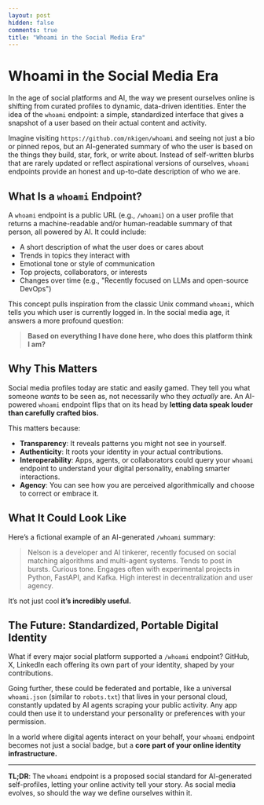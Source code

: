```yaml
---
layout: post
hidden: false
comments: true
title: "Whoami in the Social Media Era"
---
```

# Whoami in the Social Media Era

In the age of social platforms and AI, the way we present ourselves online is shifting from curated profiles to dynamic, data-driven identities. Enter the idea of the `whoami` endpoint: a simple, standardized interface that gives a snapshot of a user based on their actual content and activity.

Imagine visiting `https://github.com/nkigen/whoami` and seeing not just a bio or pinned repos, but an AI-generated summary of who the user is based on the things they build, star, fork, or write about. Instead of self-written blurbs that are rarely updated or reflect aspirational versions of ourselves, `whoami` endpoints provide an honest and up-to-date description of who we are.

## What Is a `whoami` Endpoint?

A `whoami` endpoint is a public URL (e.g., `/whoami`) on a user profile that returns a machine-readable and/or human-readable summary of that person, all powered by AI. It could include:

- A short description of what the user does or cares about
- Trends in topics they interact with
- Emotional tone or style of communication
- Top projects, collaborators, or interests
- Changes over time (e.g., "Recently focused on LLMs and open-source DevOps")

This concept pulls inspiration from the classic Unix command `whoami`, which tells you which user is currently logged in. In the social media age, it answers a more profound question:

> **Based on everything I have done here, who does this platform think I am?**

## Why This Matters

Social media profiles today are static and easily gamed. They tell you what someone *wants* to be seen as, not necessarily who they *actually* are. An AI-powered `whoami` endpoint flips that on its head by **letting data speak louder than carefully crafted bios.**

This matters because:

- **Transparency**: It reveals patterns you might not see in yourself.
- **Authenticity**: It roots your identity in your actual contributions.
- **Interoperability**: Apps, agents, or collaborators could query your `whoami` endpoint to understand your digital personality, enabling smarter interactions.
- **Agency**: You can see how you are perceived algorithmically and choose to correct or embrace it.

## What It Could Look Like

Here’s a fictional example of an AI-generated `/whoami` summary:

> Nelson is a developer and AI tinkerer, recently focused on social matching algorithms and multi-agent systems. Tends to post in bursts. Curious tone. Engages often with experimental projects in Python, FastAPI, and Kafka. High interest in decentralization and user agency.

It’s not just cool **it’s incredibly useful.**

## The Future: Standardized, Portable Digital Identity

What if every major social platform supported a `/whoami` endpoint? GitHub, X, LinkedIn each offering its own part of your identity, shaped by your contributions.

Going further, these could be federated and portable, like a universal `whoami.json` (similar to `robots.txt`) that lives in your personal cloud, constantly updated by AI agents scraping your public activity. Any app could then use it to understand your personality or preferences with your permission.

In a world where digital agents interact on your behalf, your `whoami` endpoint becomes not just a social badge, but a **core part of your online identity infrastructure.**

---

**TL;DR**: The `whoami` endpoint is a proposed social standard for AI-generated self-profiles, letting your online activity tell your story. As social media evolves, so should the way we define ourselves within it.
